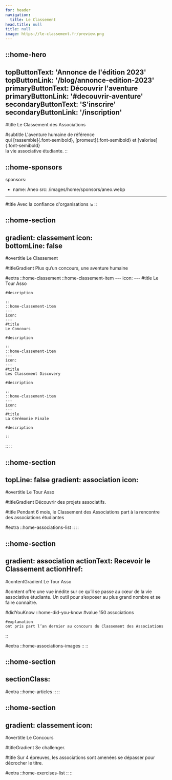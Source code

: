 ```yaml
---
for: header
navigation: 
  title: Le Classement
head.title: null
title: null
image: https://le-classement.fr/preview.png
---
```


::home-hero
---
topButtonText: 'Annonce de l'édition 2023'
topButtonLink: '/blog/annonce-edition-2023'
primaryButtonText: Découvrir l'aventure
primaryButtonLink: '#decouvrir-aventure'
secondaryButtonText: 'S'inscrire'
secondaryButtonLink: '/inscription'
---

#title
Le Classement des Associations

#subtitle
L'aventure humaine de référence<br />
qui [rassemble]{.font-semibold}, [promeut]{.font-semibold} et [valorise]{.font-semibold}<br />
la vie associative étudiante.
::

::home-sponsors
---
sponsors:
  - name: Aneo
    src: /images/home/sponsors/aneo.webp
---
#title
Avec la confiance d'organisations ↘
::

::home-section
---
gradient: classement
icon:  
bottomLine: false
---
#overtitle
Le Classement

#titleGradient
Plus qu’un concours, une aventure humaine

#extra
  ::home-classement
    ::home-classement-item
    ---
    icon:
    ---
    #title
    Le Tour Asso

    #description

    ::
    ::home-classement-item
    ---
    icon:
    ---
    #title
    Le Concours

    #description
    
    ::
    ::home-classement-item
    ---
    icon:
    ---
    #title
    Les Classement Discovery

    #description
    
    ::
    ::home-classement-item
    ---
    icon:
    ---
    #title
    La Cérémonie Finale

    #description
    
    ::
  ::
::

::home-section
---
topLine: false
gradient: association
icon:
---
#overtitle
Le Tour Asso

#titleGradient
Découvrir des projets associatifs.

#title
Pendant 6 mois, le Classement des Associations part à la rencontre des associations étudiantes

#extra
  ::home-associations-list
  ::
::

::home-section
---
gradient: association
actionText: Recevoir le Classement
actionHref: 
---
#contentGradient
Le Tour Asso

#content
offre une vue inédite sur ce qu’il se passe au cœur de la vie associative étudiante. Un outil pour s’exposer au plus grand nombre et se faire connaître.

#didYouKnow
  ::home-did-you-know
    #value
    150 associations

    #explanation
    ont pris part l’an dernier au concours du Classement des Associations
  ::

#extra
  ::home-associations-images
  ::
::

::home-section
---
sectionClass:
---
#extra
  ::home-articles
  ::
::

::home-section
---
gradient: classement
icon:
---
#overtitle
Le Concours

#titleGradient
Se challenger.

#title
Sur 4 épreuves, les associations sont amenées se dépasser pour décrocher le titre.

#extra
  ::home-exercises-list
  ::
::
